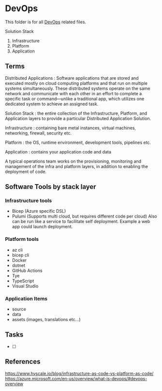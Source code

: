 # DevOps

This folder is for all [DevOps](https://azure.microsoft.com/en-us/overview/what-is-devops/#devops-overview) related files.

Solution Stack

1. Infrastructure
2. Platform
3. Application

## Terms

Distributed Applications
: Software applications that are stored and executed mostly on cloud computing platforms and that run on multiple systems simultaneously. These distributed systems operate on the same network and communicate with each other in an effort to complete a specific task or command—unlike a traditional app, which utilizes one dedicated system to achieve an assigned task.

Solution Stack
: the entire collection of the Infrastructure, Platform, and Application layers to provide a particular Distributed Application Solution.

Infrastructure
: containing bare metal instances, virtual machines, networking, firewall, security etc.

Platform
: the OS, runtime environment, development tools, pipelines etc.

Application
: contains your application code and data

A typical operations team works on the provisioning, monitoring and management of the infra and platform layers, in addition to enabling the deployment of code.

## Software Tools by stack layer

### Infrastructure tools

* Bicep (Azure specific DSL)
* Pulumi (Supports multi cloud, but requires different code per cloud) Also can be run like a service to facilitate self deployment. Example a web app could launch deployment.

### Platform tools

* az cli
* bicep cli
* Docker
* dotnet
* GitHub Actions
* Tye
* TypeScript
* Visual Studio

### Application Items

* source
* data
* assets (images, translations etc...)

## Tasks

- [ ] 


## References

https://www.hyscale.io/blog/infrastructure-as-code-vs-platform-as-code/
https://azure.microsoft.com/en-us/overview/what-is-devops/#devops-overview
